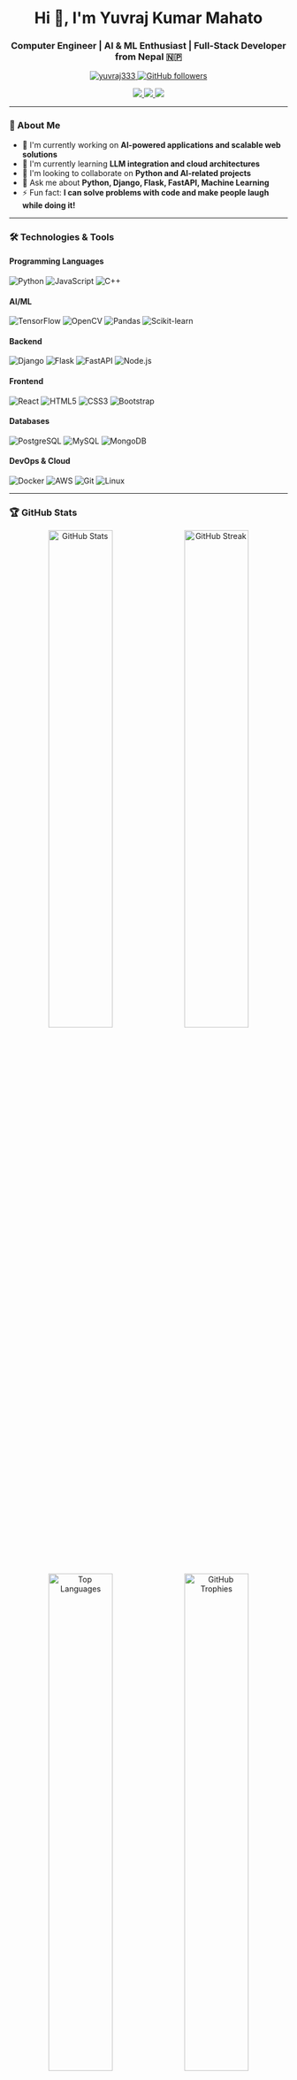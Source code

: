 <h1 align="center">Hi 👋, I'm Yuvraj Kumar Mahato</h1>
<h3 align="center">Computer Engineer | AI & ML Enthusiast | Full-Stack Developer from Nepal 🇳🇵</h3>

<p align="center">
  <a href="https://github.com/yuvraj333">
    <img src="https://komarev.com/ghpvc/?username=yuvraj333&label=Profile%20views&color=0e75b6&style=flat" alt="yuvraj333" />
  </a>
  <a href="https://github.com/yuvraj333?tab=followers">
    <img src="https://img.shields.io/github/followers/yuvraj333?label=Followers&style=social" alt="GitHub followers">
  </a>
</p>

<p align="center">
  <a href="https://www.linkedin.com/in/yuvraj-kumar-mahato-14ab871b3/">
    <img src="https://img.shields.io/badge/LinkedIn-0077B5?style=for-the-badge&logo=linkedin&logoColor=white">
  </a>
  <a href="mailto:yuvrajkumarmahato@gmail.com">
    <img src="https://img.shields.io/badge/Gmail-D14836?style=for-the-badge&logo=gmail&logoColor=white">
  </a>
  <a href="https://twitter.com/yuvrajkumarmah5">
    <img src="https://img.shields.io/badge/Twitter-1DA1F2?style=for-the-badge&logo=twitter&logoColor=white">
  </a>
</p>

---

### 🚀 About Me

- 🔭 I'm currently working on **AI-powered applications and scalable web solutions**
- 🌱 I'm currently learning **LLM integration and cloud architectures**
- 👯 I'm looking to collaborate on **Python and AI-related projects**
- 💬 Ask me about **Python, Django, Flask, FastAPI, Machine Learning**
- ⚡ Fun fact: **I can solve problems with code and make people laugh while doing it!**

---

### 🛠️ Technologies & Tools

#### Programming Languages
![Python](https://img.shields.io/badge/Python-3776AB?style=for-the-badge&logo=python&logoColor=white)
![JavaScript](https://img.shields.io/badge/JavaScript-F7DF1E?style=for-the-badge&logo=javascript&logoColor=black)
![C++](https://img.shields.io/badge/C%2B%2B-00599C?style=for-the-badge&logo=c%2B%2B&logoColor=white)

#### AI/ML
![TensorFlow](https://img.shields.io/badge/TensorFlow-FF6F00?style=for-the-badge&logo=tensorflow&logoColor=white)
![OpenCV](https://img.shields.io/badge/OpenCV-27338e?style=for-the-badge&logo=OpenCV&logoColor=white)
![Pandas](https://img.shields.io/badge/Pandas-2C2D72?style=for-the-badge&logo=pandas&logoColor=white)
![Scikit-learn](https://img.shields.io/badge/scikit_learn-F7931E?style=for-the-badge&logo=scikit-learn&logoColor=white)

#### Backend
![Django](https://img.shields.io/badge/Django-092E20?style=for-the-badge&logo=django&logoColor=white)
![Flask](https://img.shields.io/badge/Flask-000000?style=for-the-badge&logo=flask&logoColor=white)
![FastAPI](https://img.shields.io/badge/FastAPI-009688?style=for-the-badge&logo=FastAPI&logoColor=white)
![Node.js](https://img.shields.io/badge/Node.js-43853D?style=for-the-badge&logo=node.js&logoColor=white)

#### Frontend
![React](https://img.shields.io/badge/React-20232A?style=for-the-badge&logo=react&logoColor=61DAFB)
![HTML5](https://img.shields.io/badge/HTML5-E34F26?style=for-the-badge&logo=html5&logoColor=white)
![CSS3](https://img.shields.io/badge/CSS3-1572B6?style=for-the-badge&logo=css3&logoColor=white)
![Bootstrap](https://img.shields.io/badge/Bootstrap-563D7C?style=for-the-badge&logo=bootstrap&logoColor=white)

#### Databases
![PostgreSQL](https://img.shields.io/badge/PostgreSQL-316192?style=for-the-badge&logo=postgresql&logoColor=white)
![MySQL](https://img.shields.io/badge/MySQL-00000F?style=for-the-badge&logo=mysql&logoColor=white)
![MongoDB](https://img.shields.io/badge/MongoDB-4EA94B?style=for-the-badge&logo=mongodb&logoColor=white)

#### DevOps & Cloud
![Docker](https://img.shields.io/badge/Docker-2496ED?style=for-the-badge&logo=docker&logoColor=white)
![AWS](https://img.shields.io/badge/AWS-232F3E?style=for-the-badge&logo=amazon-aws&logoColor=white)
![Git](https://img.shields.io/badge/Git-F05032?style=for-the-badge&logo=git&logoColor=white)
![Linux](https://img.shields.io/badge/Linux-FCC624?style=for-the-badge&logo=linux&logoColor=black)

---

### 🏆 GitHub Stats

<p align="center">
  <img src="https://github-readme-stats.vercel.app/api?username=yuvraj333&show_icons=true&theme=radical&include_all_commits=true&count_private=true&rank_icon=github" alt="GitHub Stats" width="48%">
  <img src="https://github-readme-streak-stats.herokuapp.com/?user=yuvraj333&theme=radical" alt="GitHub Streak" width="48%">
</p>

<p align="center">
  <img src="https://github-readme-stats.vercel.app/api/top-langs/?username=yuvraj333&layout=compact&theme=radical&langs_count=8" alt="Top Languages" width="48%">
  <img src="https://github-profile-trophy.vercel.app/?username=yuvraj333&theme=radical&margin-w=15&no-bg=true" alt="GitHub Trophies" width="48%">
</p>

---

### 🔥 Featured Projects

#### [LLM based Product Recommendation System](https://github.com/yuvraj333/llm-product-recommendation-system)
FastAPI-based recommendation system powered by GPT-3.5 with PostgreSQL, caching, and user authentication.

#### [Skin Disease Detection & Remedies Suggestion](https://github.com/yuvraj333/Skin-Disease-Detection-and-RemediesSuggestions)
AI-based web & mobile app to detect skin conditions using CNN models (InceptionV3, ResNet50, MobileNet).

#### [Student Management System For CSE Department](https://github.com/yuvraj333/Student-Management-System-For-CSE-Department)
Web app to manage student, teacher, syllabus, routine, notices, and results online.

---

### 📫 Let's Connect!
- 💼 [LinkedIn](https://www.linkedin.com/in/yuvraj-kumar-mahato14ab871b3/)
- 📧 Email: yuvrajkumarmahato@gmail.com
- 🌐 [Portfolio](https://yuvraj333.github.io) (Coming Soon!)

<p align="center">
  <img src="https://media.giphy.com/media/LnQjpWaON8nhr21vNW/giphy.gif" width="60"> 
  <em><b>I love connecting with different people</b> so if you want to say <b>hi, I'll be happy to meet you!</b> 😊</em>
</p>
